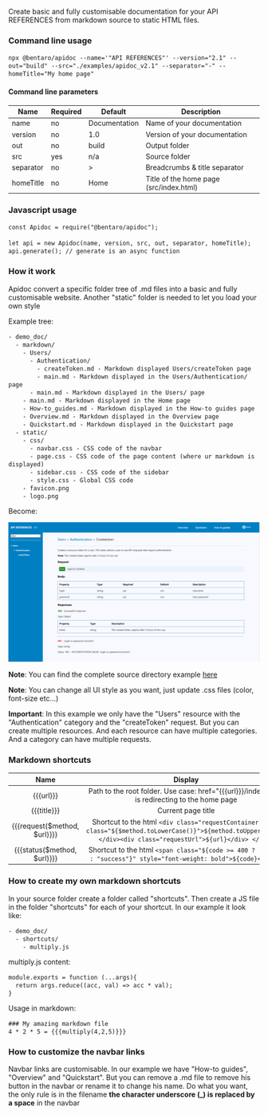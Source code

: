 Create basic and fully customisable documentation for your API REFERENCES from markdown source to static HTML files.

### Command line usage

```
npx @bentaro/apidoc --name='"API REFERENCES"' --version="2.1" --out="build" --src="./examples/apidoc_v2.1" --separator="-" --homeTitle="My home page"
```

#### Command line parameters

|   Name    |  Required |      Default      |               Description               |
| --------- | --------- | ----------------- | --------------------------------------- |
|   name    |    no     |   Documentation   |        Name of your documentation       |
|  version  |    no     |        1.0        |      Version of your documentation      |
|    out    |    no     |       build       |              Output folder              |
|    src    |    yes    |        n/a        |              Source folder              |
| separator |    no     |         >         |      Breadcrumbs & title separator      |
| homeTitle |    no     |        Home       | Title of the home page (src/index.html) |

### Javascript usage

```
const Apidoc = require("@bentaro/apidoc");

let api = new Apidoc(name, version, src, out, separator, homeTitle);
api.generate(); // generate is an async function
```

### How it work

Apidoc convert a specific folder tree of .md files into a basic and fully customisable website. Another "static" folder is needed to let you load your own style

Example tree:

```
- demo_doc/
  - markdown/
    - Users/
      - Authentication/
        - createToken.md - Markdown displayed Users/createToken page
        - main.md - Markdown displayed in the Users/Authentication/ page
      - main.md - Markdown displayed in the Users/ page
    - main.md - Markdown displayed in the Home page
    - How-to_guides.md - Markdown displayed in the How-to guides page
    - Overview.md - Markdown displayed in the Overview page
    - Quickstart.md - Markdown displayed in the Quickstart page
  - static/
    - css/
      - navbar.css - CSS code of the navbar
      - page.css - CSS code of the page content (where ur markdown is displayed)
      - sidebar.css - CSS code of the sidebar
      - style.css - Global CSS code
    - favicon.png
    - logo.png
```

Become:

![](https://raw.githubusercontent.com/theben67/apidoc/master/examples/screenshot.png)

**Note**: You can find the complete source directory example [here](https://github.com/theben67/apidoc/tree/master/examples/demo)

**Note**: You can change all UI style as you want, just update .css files (color, font-size etc...)

**Important**: In this example we only have the "Users" resource with the "Authentication" category and the "createToken" request. But you can create multiple resources. And each resource can have multiple categories. And a category can have multiple requests.

### Markdown shortcuts

|             Name             |                                                                                   Display                                                                               |
| :--------------------------: | :---------------------------------------------------------------------------------------------------------------------------------------------------------------------: |
|            {{{url}}}         |                                   Path to the root folder. Use case: href="{{{url}}}/index.html" is redirecting to the home page                                        |
|           {{{title}}}        |                                                                              Current page title                                                                         |
| {{{request($method, $url)}}} | Shortcut to the html ```<div class="requestContainer"><div class="${$method.toLowerCase()}">${method.toUpperCase()}</div><div class="requestUrl">${url}</div> </div>``` |
| {{{status($method, $url)}}}  |                          Shortcut to the html ```<span class="${code >= 400 ? "error" : "success"}" style="font-weight: bold">${code}</span>```                         |

### How to create my own markdown shortcuts

In your source folder create a folder called "shortcuts". Then create a JS file in the folder "shortcuts" for each of your shortcut. In our example it look like:

```
- demo_doc/
  - shortcuts/
    - multiply.js
```

multiply.js content:
```
module.exports = function (...args){
  return args.reduce((acc, val) => acc * val);
}
```

Usage in markdown:

```
### My amazing markdown file
4 * 2 * 5 = {{{multiply(4,2,5)}}}
```

### How to customize the navbar links

Navbar links are customisable. In our example we have "How-to guides", "Overview" and "Quickstart". But you can remove a .md file to remove his button in the navbar or rename it to change his name. Do what you want, the only rule is in the filename **the character underscore (_) is replaced by a space** in the navbar
